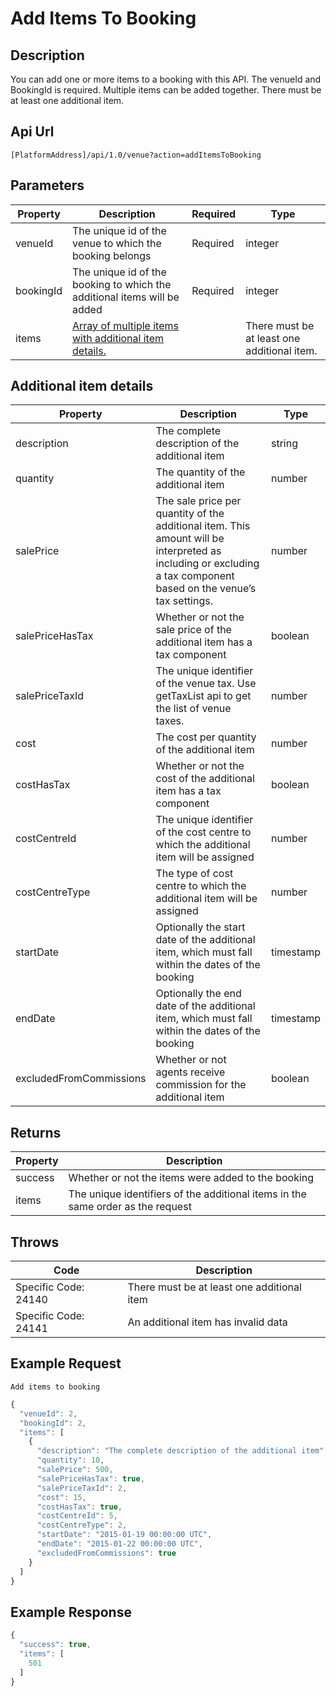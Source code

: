# Add Items To Booking

## Description

You can add one or more items to a booking with this API. The venueId and BookingId is required. Multiple items can be added together. There must be at least one additional item.

## Api Url

`[PlatformAddress]/api/1.0/venue?action=addItemsToBooking`

## Parameters

| Property | Description | Required | Type |
| --- | --- | --- | --- |
| venueId | The unique id of the venue to which the booking belongs | Required | integer |
| bookingId | The unique id of the booking to which the additional items will be added | Required | integer |
| items | [Array of multiple items with additional item details.](add-items-to-booking.md#additional-item-details) |  | There must be at least one additional item. |

## Additional item details

| Property | Description | Type |
| --- | --- | --- |
| description | The complete description of the additional item | string |
| quantity | The quantity of the additional item | number |
| salePrice | The sale price per quantity of the additional item. This amount will be interpreted as including or excluding a tax component based on the venue’s tax settings. | number |
| salePriceHasTax | Whether or not the sale price of the additional item has a tax component | boolean |
| salePriceTaxId | The unique identifier of the venue tax. Use getTaxList api to get the list of venue taxes. | number |
| cost | The cost per quantity of the additional item | number |
| costHasTax | Whether or not the cost of the additional item has a tax component | boolean |
| costCentreId | The unique identifier of the cost centre to which the additional item will be assigned | number |
| costCentreType | The type of cost centre to which the additional item will be assigned | number |
| startDate | Optionally the start date of the additional item, which must fall within the dates of the booking | timestamp |
| endDate | Optionally the end date of the additional item, which must fall within the dates of the booking | timestamp |
| excludedFromCommissions | Whether or not agents receive commission for the additional item | boolean |

## Returns

| Property | Description |
| --- | --- |
| success | Whether or not the items were added to the booking |
| items | The unique identifiers of the additional items in the same order as the request |

## Throws

| Code | Description |
| --- | --- |
| Specific Code: 24140 | There must be at least one additional item |
| Specific Code: 24141 | An additional item has invalid data |

## Example Request

`Add items to booking`

```javascript
{
  "venueId": 2,
  "bookingId": 2,
  "items": [
    {
      "description": "The complete description of the additional item",
      "quantity": 10,
      "salePrice": 500,
      "salePriceHasTax": true,
      "salePriceTaxId": 2,
      "cost": 15,
      "costHasTax": true,
      "costCentreId": 5,
      "costCentreType": 2,
      "startDate": "2015-01-19 00:00:00 UTC",
      "endDate": "2015-01-22 00:00:00 UTC",
      "excludedFromCommissions": true
    }
  ]
}
```

## Example Response

```javascript
{
  "success": true,
  "items": [
    501
  ]
}
```

